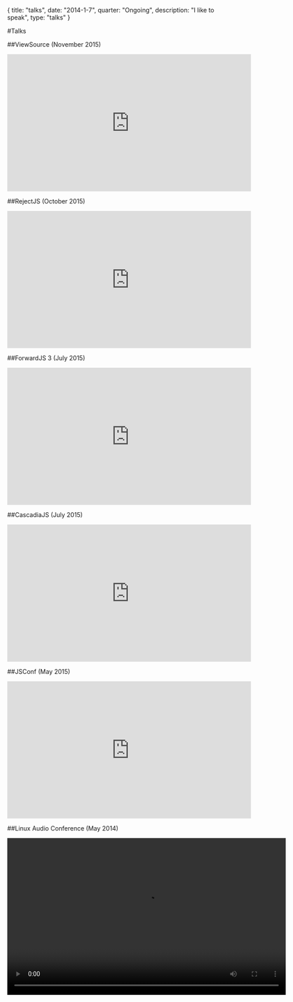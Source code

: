 {
  title: "talks",
  date:  "2014-1-7",
  quarter: "Ongoing",
  description: "I like to speak",
  type: "talks"
}


#Talks

##ViewSource (November 2015)

<iframe src="https://air.mozilla.org/myles-borins-signal-processing-perceptual-audio-and-the-web-audio-api/video/" class="center-vid" width="560" height="315" frameborder="0" allowfullscreen></iframe>

##RejectJS (October 2015)

<iframe class="center-vid" width="560" height="315" src="https://www.youtube.com/embed/GKTSvI8qw_M" frameborder="0" allowfullscreen></iframe>

##ForwardJS 3 (July 2015)

<iframe class="center-vid" width="560" height="315" src="https://www.youtube.com/embed/6a1iOfyn5e8" frameborder="0" allowfullscreen></iframe>


##CascadiaJS (July 2015)

<iframe class="center-vid" width="560" height="315" src="https://www.youtube.com/embed/47XMs6pcf7w" frameborder="0" allowfullscreen></iframe>

##JSConf (May 2015)

<iframe class="center-vid" width="560" height="315" src="https://www.youtube.com/embed/gmQ1kcj8Q2k" frameborder="0" allowfullscreen></iframe>

##Linux Audio Conference (May 2014)

<video class="center-vid" controls="" tabindex="0" height="360" width="640"><source type="video/webm" src="http://lac.linuxaudio.org/2014/recordings/day2/myles_borins_360p.webm"></video>